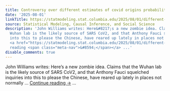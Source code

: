 ```yaml
---
title: Controversy over different estimates of covid origins probabilities
date: '2025-08-01'
linkTitle: https://statmodeling.stat.columbia.edu/2025/08/01/different-estimates-of-covid-origins-probabilities/
source: Statistical Modeling, Causal Inference, and Social Science
description: 'John Williams writes: Here&#8217;s a new zombie idea. Claims that the
  Wuhan lab is the likely source of SARS CoV2, and that Anthony Fauci squelched inquiries
  into this to please the Chinese, have reared up lately in places not normally &#8230;
  <a href="https://statmodeling.stat.columbia.edu/2025/08/01/different-estimates-of-covid-origins-probabilities/">Continue
  reading <span class="meta-nav">&#8594;</span></a> ...'
disable_comments: true
---
```

John Williams writes: Here&#8217;s a new zombie idea. Claims that the Wuhan lab is the likely source of SARS CoV2, and that Anthony Fauci squelched inquiries into this to please the Chinese, have reared up lately in places not normally &#8230; <a href="https://statmodeling.stat.columbia.edu/2025/08/01/different-estimates-of-covid-origins-probabilities/">Continue reading <span class="meta-nav">&#8594;</span></a> ...